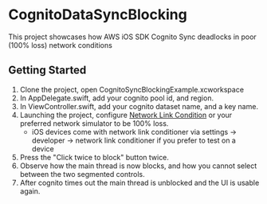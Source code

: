 # CognitoDataSyncBlocking

This project showcases how AWS iOS SDK Cognito Sync deadlocks in poor (100% loss) network conditions

## Getting Started
1. Clone the project, open CognitoSyncBlockingExample.xcworkspace
2. In AppDelegate.swift, add your cognito pool id, and region.
3. In ViewController.swift, add your cognito dataset name, and a key name.
4. Launching the project, configure [Network Link Condition](http://nshipster.com/network-link-conditioner/) or your preferred network simulator to be 100% loss.
    - iOS devices come with network link conditioner via settings -> developer -> network link conditioner if you prefer to test on a device
5. Press the "Click twice to block" button twice.
6. Observe how the main thread is now blocks, and how you cannot select between the two segmented controls.
7. After cognito times out the main thread is unblocked and the UI is usable again.